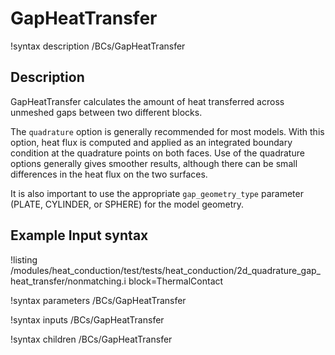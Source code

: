 # GapHeatTransfer

!syntax description /BCs/GapHeatTransfer

## Description

GapHeatTransfer calculates the amount of heat transferred across unmeshed gaps between two different blocks.

The `quadrature` option is generally recommended for most models. With this
option, heat flux is computed and applied as an integrated boundary condition at
the quadrature points on both faces. Use of the quadrature options generally
gives smoother results, although there can be small differences in the heat flux
on the two surfaces.

It is also important to use the appropriate `gap_geometry_type` parameter
(PLATE, CYLINDER, or SPHERE) for the model geometry.


## Example Input syntax

!listing /modules/heat_conduction/test/tests/heat_conduction/2d_quadrature_gap_heat_transfer/nonmatching.i block=ThermalContact

!syntax parameters /BCs/GapHeatTransfer

!syntax inputs /BCs/GapHeatTransfer

!syntax children /BCs/GapHeatTransfer
